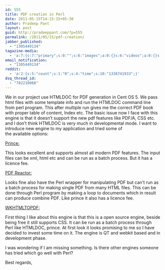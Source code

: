 ```yaml
---
id: 555
title: PDF creation in Perl
date: 2011-05-15T14:15:15+05:30
author: Pradeep Pant
layout: post
guid: http://pradeeppant.com/?p=555
permalink: /2011/05/15/pdf-creation/
jabber_published:
  - "1305449134"
tagazine-media:
  - 'a:7:{s:7:"primary";s:0:"";s:6:"images";a:0:{}s:6:"videos";a:0:{}s:11:"image_count";s:1:"0";s:6:"author";s:7:"1995146";s:7:"blog_id";s:7:"1919664";s:9:"mod_stamp";s:19:"2011-05-17 04:11:14";}'
email_notification:
  - "1305449134"
reddit:
  - 'a:2:{s:5:"count";s:1:"0";s:4:"time";s:10:"1338741933";}'
dsq_thread_id:
  - "782210068"
---
```

<div id="_mcePaste">
  <p>
    We in our project use HTMLDOC for PDF generation in Cent OS 5. We pass html files with some template info and run the HTMLDOC command line from perl program. This after multiple run gives me the correct PDF book with proper table of content, Index etc. The basic issue now I face with this engine is that it doesn&#8217;t support the new pdf features like PDF/A, CSS etc. and I don&#8217;t think HTMLDOC is very much in developmental mode. I want to introduce new engine to my application and tried some of the available options:
  </p>
  
  <p>
    <a href="http://www.princexml.com/" target="_blank">Prince:</a>
  </p>
  
  <p>
    This looks excellent and supports almost all modern PDF features. The input files can be xml, html etc and can be run as a batch process. But it has a licence fee.
  </p>
  
  <p>
    <a href="http://www.realobjects.com/" target="_blank">PDF Reactor:</a>
  </p>
  
  <p>
    Looks fine also have the Perl wrapper for manipulating PDF but can&#8217;t run as a batch process for making single PDF from many HTML files. This can be done through Perl program by making a loop to documents which in result can produce combine PDF. Like prince it also has a licence fee.
  </p>
  
  <p>
    <a href="http://code.google.com/p/wkhtmltopdf/" target="_blank">WKHTMLTOPDF:</a>
  </p>
  
  <p>
    First thing I like about this engine is that this is a open source engine, beside being free it still supports CSS. It can be run as a batch process through Perl like HTMLDOC, prince. At first look it looks promising to me so I have decided to invest some time on it. The engine is QT and webkit based and in development phase.
  </p>
  
  <p>
    I was wondering if I am missing something. Is there other engines someone has tried which go well with Perl?
  </p>
  
  <p>
    Best regards,
  </p>
</div>